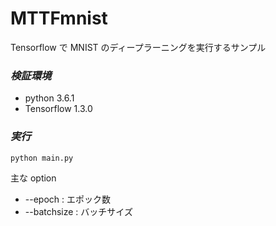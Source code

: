 # MTTFmnist
Tensorflow で MNIST のディープラーニングを実行するサンプル

### *検証環境*  
* python 3.6.1  
* Tensorflow 1.3.0

### *実行*  
`python main.py`  

主な option
* --epoch : エポック数  
* --batchsize : バッチサイズ
